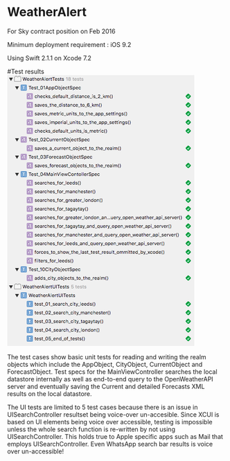 # WeatherAlert
For Sky contract position on Feb 2016

Minimum deployment requirement : iOS 9.2

Using Swift 2.1.1 on Xcode 7.2

#Test results
![alt tag](https://github.com/edgardowardo/WeatherAlert/blob/master/c.png)

The test cases show basic unit tests for reading and writing the realm objects which include the AppObject, CityObject, CurrentObject and ForecastObject. Test specs for the MainViewController searches the local datastore internally as well as end-to-end query to the OpenWeatherAPI server and eventually saving the Current and detailed Forecasts XML results on the local datastore.

The UI tests are limited to 5 test cases because there is an issue in UISearchController resultset being voice-over un-accesible. Since XCUI is based on UI elements being voice over accessible, testing is impossible unless the whole search function is re-written by not using UISearchController. This holds true to Apple specific apps such as Mail that employs UISearchController. Even WhatsApp search bar results is voice over un-accessible!
